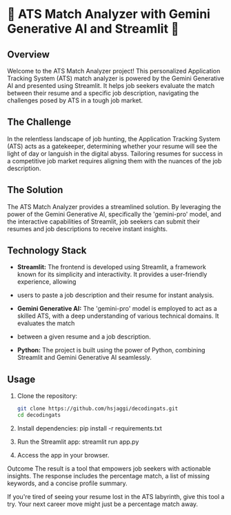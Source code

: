 # 🌟 ATS Match Analyzer with Gemini Generative AI and Streamlit 🌟

## Overview

Welcome to the ATS Match Analyzer project! This personalized Application Tracking System (ATS) match analyzer is powered by the Gemini Generative AI and presented 
using Streamlit. It helps job seekers evaluate the match between their resume and a specific job description, navigating the challenges posed by ATS in a tough job market.

## The Challenge

In the relentless landscape of job hunting, the Application Tracking System (ATS) acts as a gatekeeper, determining whether your resume will see the light of day or 
languish in the digital abyss. Tailoring resumes for success in a competitive job market requires aligning them with the nuances of the job description.

## The Solution

The ATS Match Analyzer provides a streamlined solution. By leveraging the power of the Gemini Generative AI, specifically the 'gemini-pro' model, and the interactive 
capabilities of Streamlit, job seekers can submit their resumes and job descriptions to receive instant insights.

## Technology Stack

- **Streamlit:** The frontend is developed using Streamlit, a framework known for its simplicity and interactivity. It provides a user-friendly experience, allowing
- users to paste a job description and their resume for instant analysis.

- **Gemini Generative AI:** The 'gemini-pro' model is employed to act as a skilled ATS, with a deep understanding of various technical domains. It evaluates the match
- between a given resume and a job description.

- **Python:** The project is built using the power of Python, combining Streamlit and Gemini Generative AI seamlessly.

## Usage

1. Clone the repository:

   ```bash
   git clone https://github.com/hsjaggi/decodingats.git
   cd decodingats
1. Install dependencies:
 pip install -r requirements.txt
2. Run the Streamlit app:
 streamlit run app.py
3. Access the app in your browser.

Outcome
The result is a tool that empowers job seekers with actionable insights. The response includes the percentage match, a list of missing keywords, and a concise profile summary.

If you're tired of seeing your resume lost in the ATS labyrinth, give this tool a try. Your next career move might just be a percentage match away.
